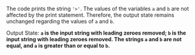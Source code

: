 The code prints the string `'>'`. The values of the variables `a` and `b` are not affected by the print statement. Therefore, the output state remains unchanged regarding the values of `a` and `b`.

Output State: **`a` is the input string with leading zeroes removed; `b` is the input string with leading zeroes removed. The strings `a` and `b` are not equal, and `a` is greater than or equal to `b`.**